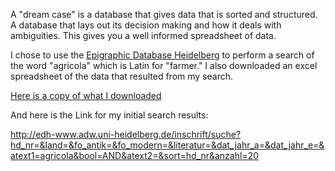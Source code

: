 A "dream case" is a database that gives data that is sorted and structured. A database that lays out its decision making and how it deals with ambiguities. This gives you a well informed spreadsheet of data.

I chose to use the [Epigraphic Database Heidelberg]( http://edh-www.adw.uni-heidelberg.de/inschrift/suche/ "EDH Search Page") to perform a search of the word "agricola" which is Latin for "farmer." I also downloaded an excel spreadsheet of the data that resulted from my search.

[Here is a copy of what I downloaded][1]

[1]:https://github.com/1991MelJ/Open-Notebook-/blob/master/module%202/edh%20searched%20agricola%20latin%20for%20farmer.md/ "downloaded search"

And here is the Link for my initial search results:

http://edh-www.adw.uni-heidelberg.de/inschrift/suche?hd_nr=&land=&fo_antik=&fo_modern=&literatur=&dat_jahr_a=&dat_jahr_e=&atext1=agricola&bool=AND&atext2=&sort=hd_nr&anzahl=20